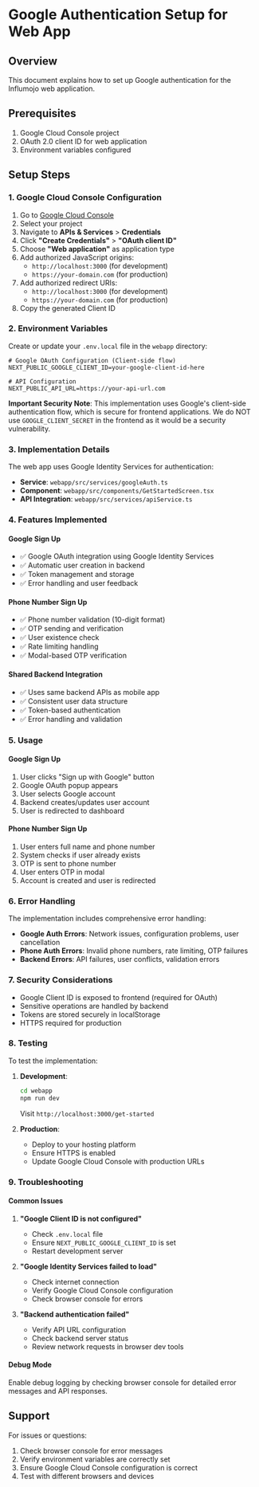 # Google Authentication Setup for Web App

## Overview

This document explains how to set up Google authentication for the Influmojo web application.

## Prerequisites

1. Google Cloud Console project
2. OAuth 2.0 client ID for web application
3. Environment variables configured

## Setup Steps

### 1. Google Cloud Console Configuration

1. Go to [Google Cloud Console](https://console.cloud.google.com/)
2. Select your project
3. Navigate to **APIs & Services** > **Credentials**
4. Click **"Create Credentials"** > **"OAuth client ID"**
5. Choose **"Web application"** as application type
6. Add authorized JavaScript origins:
   - `http://localhost:3000` (for development)
   - `https://your-domain.com` (for production)
7. Add authorized redirect URIs:
   - `http://localhost:3000` (for development)
   - `https://your-domain.com` (for production)
8. Copy the generated Client ID

### 2. Environment Variables

Create or update your `.env.local` file in the `webapp` directory:

```env
# Google OAuth Configuration (Client-side flow)
NEXT_PUBLIC_GOOGLE_CLIENT_ID=your-google-client-id-here

# API Configuration
NEXT_PUBLIC_API_URL=https://your-api-url.com
```

**Important Security Note**: This implementation uses Google's client-side authentication flow, which is secure for frontend applications. We do NOT use `GOOGLE_CLIENT_SECRET` in the frontend as it would be a security vulnerability.

### 3. Implementation Details

The web app uses Google Identity Services for authentication:

- **Service**: `webapp/src/services/googleAuth.ts`
- **Component**: `webapp/src/components/GetStartedScreen.tsx`
- **API Integration**: `webapp/src/services/apiService.ts`

### 4. Features Implemented

#### Google Sign Up

- ✅ Google OAuth integration using Google Identity Services
- ✅ Automatic user creation in backend
- ✅ Token management and storage
- ✅ Error handling and user feedback

#### Phone Number Sign Up

- ✅ Phone number validation (10-digit format)
- ✅ OTP sending and verification
- ✅ User existence check
- ✅ Rate limiting handling
- ✅ Modal-based OTP verification

#### Shared Backend Integration

- ✅ Uses same backend APIs as mobile app
- ✅ Consistent user data structure
- ✅ Token-based authentication
- ✅ Error handling and validation

### 5. Usage

#### Google Sign Up

1. User clicks "Sign up with Google" button
2. Google OAuth popup appears
3. User selects Google account
4. Backend creates/updates user account
5. User is redirected to dashboard

#### Phone Number Sign Up

1. User enters full name and phone number
2. System checks if user already exists
3. OTP is sent to phone number
4. User enters OTP in modal
5. Account is created and user is redirected

### 6. Error Handling

The implementation includes comprehensive error handling:

- **Google Auth Errors**: Network issues, configuration problems, user cancellation
- **Phone Auth Errors**: Invalid phone numbers, rate limiting, OTP failures
- **Backend Errors**: API failures, user conflicts, validation errors

### 7. Security Considerations

- Google Client ID is exposed to frontend (required for OAuth)
- Sensitive operations are handled by backend
- Tokens are stored securely in localStorage
- HTTPS required for production

### 8. Testing

To test the implementation:

1. **Development**:

   ```bash
   cd webapp
   npm run dev
   ```

   Visit `http://localhost:3000/get-started`

2. **Production**:
   - Deploy to your hosting platform
   - Ensure HTTPS is enabled
   - Update Google Cloud Console with production URLs

### 9. Troubleshooting

#### Common Issues

1. **"Google Client ID is not configured"**

   - Check `.env.local` file
   - Ensure `NEXT_PUBLIC_GOOGLE_CLIENT_ID` is set
   - Restart development server

2. **"Google Identity Services failed to load"**

   - Check internet connection
   - Verify Google Cloud Console configuration
   - Check browser console for errors

3. **"Backend authentication failed"**
   - Verify API URL configuration
   - Check backend server status
   - Review network requests in browser dev tools

#### Debug Mode

Enable debug logging by checking browser console for detailed error messages and API responses.

## Support

For issues or questions:

1. Check browser console for error messages
2. Verify environment variables are correctly set
3. Ensure Google Cloud Console configuration is correct
4. Test with different browsers and devices
